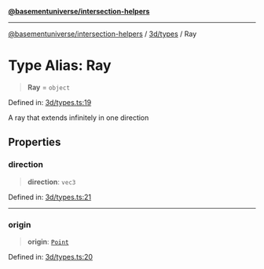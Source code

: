 [**@basementuniverse/intersection-helpers**](../../../README.md)

***

[@basementuniverse/intersection-helpers](../../../README.md) / [3d/types](../README.md) / Ray

# Type Alias: Ray

> **Ray** = `object`

Defined in: [3d/types.ts:19](https://github.com/basementuniverse/intersection-helpers/blob/ce8bdda9fbd616d6a406e87a4824e91fffc01d0e/src/3d/types.ts#L19)

A ray that extends infinitely in one direction

## Properties

### direction

> **direction**: `vec3`

Defined in: [3d/types.ts:21](https://github.com/basementuniverse/intersection-helpers/blob/ce8bdda9fbd616d6a406e87a4824e91fffc01d0e/src/3d/types.ts#L21)

***

### origin

> **origin**: [`Point`](Point.md)

Defined in: [3d/types.ts:20](https://github.com/basementuniverse/intersection-helpers/blob/ce8bdda9fbd616d6a406e87a4824e91fffc01d0e/src/3d/types.ts#L20)
